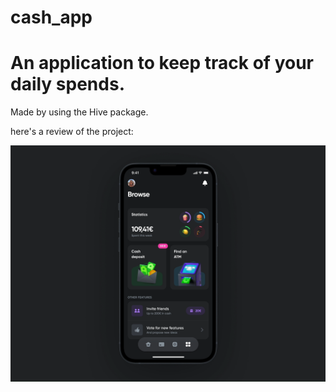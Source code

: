 # cash_app

# An application to keep track of your daily spends.

Made by using the Hive package.

here's a review of the project:

![App preview](mainUI.png)
